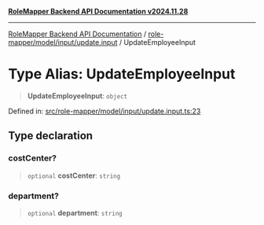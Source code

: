 [**RoleMapper Backend API Documentation v2024.11.28**](../../../../../README.md)

***

[RoleMapper Backend API Documentation](../../../../../modules.md) / [role-mapper/model/input/update.input](../README.md) / UpdateEmployeeInput

# Type Alias: UpdateEmployeeInput

> **UpdateEmployeeInput**: `object`

Defined in: [src/role-mapper/model/input/update.input.ts:23](https://github.com/FlowCraft-AG/RoleMapper/blob/bf5085d9e7de1fbc4b709bcc4add48f0b20f2b21/backend/src/role-mapper/model/input/update.input.ts#L23)

## Type declaration

### costCenter?

> `optional` **costCenter**: `string`

### department?

> `optional` **department**: `string`
